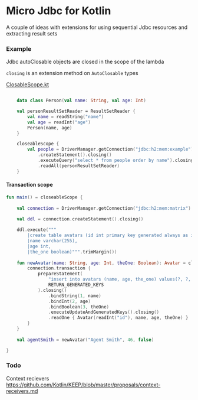 # Micro Jdbc for Kotlin

A couple of ideas with extensions for using sequential Jdbc resources and extracting result sets

### Example

Jdbc autoClosable objects are closed in the scope of the lambda

`closing` is an extension method on `AutoClosable` types

[ClosableScope.kt](https://github.com/griffio/micro-jdbc/blob/master/src/main/kotlin/griffio/micro/ClosableScope.kt)

```kotlin

    data class Person(val name: String, val age: Int)

    val personResultSetReader = ResultSetReader {
        val name = readString("name")
        val age = readInt("age")
        Person(name, age)
    }

    closeableScope {
        val people = DriverManager.getConnection("jdbc:h2:mem:example").closing()
            .createStatement().closing()
            .executeQuery("select * from people order by name").closing()
            .readAll(personResultSetReader)
    }
```

#### Transaction scope

``` kotlin
fun main() = closeableScope {
    
    val connection = DriverManager.getConnection("jdbc:h2:mem:matrix").closing()
    
    val ddl = connection.createStatement().closing()

    ddl.execute("""
        |create table avatars (id int primary key generated always as identity (START WITH 1),
        |name varchar(255),
        |age int,
        |the_one boolean)""".trimMargin())
            
    fun newAvatar(name: String, age: Int, theOne: Boolean): Avatar = closeableScope {
        connection.transaction {
            prepareStatement(
                "insert into avatars (name, age, the_one) values(?, ?, ?)",
                RETURN_GENERATED_KEYS
            ).closing()
                .bindString(1, name)
                .bindInt(2, age)
                .bindBoolean(3, theOne)
                .executeUpdateAndGeneratedKeys().closing()
                .readOne { Avatar(readInt("id"), name, age, theOne) }
        }
    }
    
    val agentSmith = newAvatar("Agent Smith", 46, false)

}   
```

### Todo

Context recievers 
https://github.com/Kotlin/KEEP/blob/master/proposals/context-receivers.md

